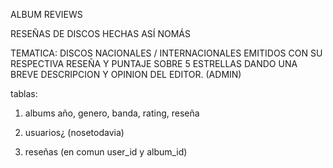 ALBUM REVIEWS

RESEÑAS DE DISCOS HECHAS ASÍ NOMÁS

TEMATICA: DISCOS NACIONALES / INTERNACIONALES EMITIDOS CON SU RESPECTIVA RESEÑA Y
PUNTAJE SOBRE 5 ESTRELLAS DANDO UNA BREVE DESCRIPCION Y OPINION DEL EDITOR. (ADMIN)

tablas:
1. albums
    año, genero, banda, rating, reseña

2. usuarios¿ (nosetodavia)

3. reseñas (en comun user_id y album_id)